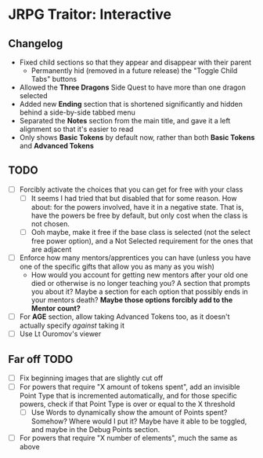 # JRPG Traitor: Interactive

## Changelog

* Fixed child sections so that they appear and disappear with their parent
    * Permanently hid (removed in a future release) the "Toggle Child Tabs"
      buttons
* Allowed the **Three Dragons** Side Quest to have more than one dragon
  selected
* Added new **Ending** section that is shortened significantly and hidden
  behind a side-by-side tabbed menu
* Separated the **Notes** section from the main title, and gave it a left
  alignment so that it's easier to read
* Only shows **Basic Tokens** by default now, rather than both **Basic Tokens**
  and **Advanced Tokens**


## TODO

- [ ] Forcibly activate the choices that you can get for free with your class
    - [ ] It seems I had tried that but disabled that for some reason. How
      about: for the powers involved, have it in a negative state. That is,
      have the powers be free by default, but only cost when the class is not
      chosen.
    - [ ] Ooh maybe, make it free if the base class is selected (not the select
      free power option), and a Not Selected requirement for the ones that are
      adjacent
- [ ] Enforce how many mentors/apprentices you can have (unless you have one of
  the specific gifts that allow you as many as you wish)
    * How would you account for getting new mentors after your old one died or
      otherwise is no longer teaching you? A section that prompts you about it?
      Maybe a section for each option that possibly ends in your mentors death?
      **Maybe those options forcibly add to the Mentor count?**
- [ ] For **AGE** section, allow taking Advanced Tokens too, as it doesn't
  actually specify *against* taking it
- [ ] Use Lt Ouromov's viewer

## Far off TODO

- [ ] Fix beginning images that are slightly cut off
- [ ] For powers that require "X amount of tokens spent", add an invisible
  Point Type that is incremented automatically, and for those specific powers,
  check if that Point Type is over or equal to the X threshold
    - [ ] Use Words to dynamically show the amount of Points spent? Somehow?
      Where would I put it? Maybe have it able to be toggled, and maybe in the
      Debug Points section.
- [ ] For powers that require "X number of elements", much the same as above
